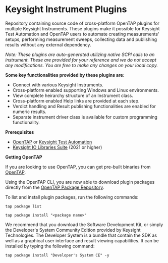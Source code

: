 # Keysight Instrument Plugins
Repository containing source code of cross-platform OpenTAP plugins for multiple Keysight Instruments.
These plugins make it possible for Keysight Test Automation and OpenTAP users to automate creating measurements' setups, performing measurement sweeps, collecting data and publishing results without any external dependency.

*Note: These plugins are auto-generated utilizing native SCPI calls to an instrument. These are provided for your reference and we do not accept any modifications. You are free to make any changes on your local copy.*

**Some key functionalities provided by these plugins are:**

- Connect with various Keysight Instruments.
- Cross-platform enabled supporting Windows and Linux environments.
- View complete heirarchy structure of an Instrument class.
- Cross-platform enabled Help links are provided at each step.
- Verdict handling and Result publishing functionalities are enabled for numeric results.
- Separate instrument driver class is available for custom programming functionality.

**Prerequisites**

- [OpenTAP](https://opentap.io/) or [Keysight Test Automation](https://keysight.com/find/tap)
- [Keysight IO Libraries Suite](https://www.keysight.com/find/iosuite) (2021 or higher)

**Getting OpenTAP**

If you are looking to use OpenTAP, you can get pre-built binaries from [OpenTAP](https://opentap.io/).

Using the OpenTAP CLI, you are now able to download plugin packages directly from the [OpenTAP Package Repository](https://packages.opentap.io/).

To list and install plugin packages, run the following commands:

`tap package list`

`tap package install "<package name>"`

We recommend that you download the Software Development Kit, or simply the Developer's System Community Edition provided by Keysight Technologies. The Developer System is a bundle that contain the SDK as well as a graphical user interface and result viewing capabilities. It can be installed by typing the following command:

`tap package install "Developer's System CE" -y`
